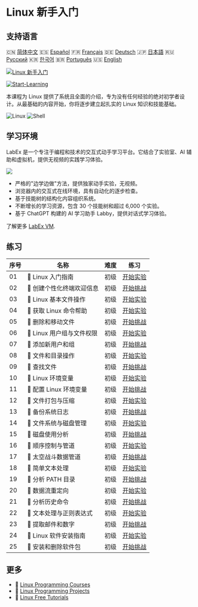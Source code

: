 # Linux 新手入门

## 支持语言

🇨🇳 [简体中文](README_zh.md) 🇪🇸 [Español](README_es.md) 🇫🇷 [Français](README_fr.md) 🇩🇪 [Deutsch](README_de.md) 🇯🇵 [日本語](README_ja.md) 🇷🇺 [Русский](README_ru.md) 🇰🇷 [한국어](README_ko.md) 🇧🇷 [Português](README_pt.md) 🇺🇸 [English](README.md) 

[![Linux 新手入门](https://cover-creator.labex.io/linux-for-noobs.png?lang=zh)](https://labex.io/zh/courses/linux-for-noobs)

[![Start-Learning](https://img.shields.io/badge/Start-Learning-whitesmoke?style=for-the-badge)](https://labex.io/zh/courses/linux-for-noobs)

本课程为 Linux 提供了系统且全面的介绍，专为没有任何经验的绝对初学者设计。从最基础的内容开始，你将逐步建立起扎实的 Linux 知识和技能基础。

![Linux](https://img.shields.io/badge/Linux-whitesmoke?style=for-the-badge&logo=linux)
![Shell](https://img.shields.io/badge/Shell-whitesmoke?style=for-the-badge&logo=shell)


## 学习环境

LabEx 是一个专注于编程和技术的交互式动手学习平台。它结合了实验室、AI 辅助和虚拟机，提供无视频的实践学习体验。

![](https://tutorial-screenshot.getvm.io/images/vm-1725247253.png)

- 严格的"边学边做"方法，提供独家动手实验，无视频。
- 浏览器内的交互式在线环境，具有自动化的逐步检查。
- 基于技能树的结构化内容组织系统。
- 不断增长的学习资源，包含 30 个技能树和超过 6,000 个实验。
- 基于 ChatGPT 构建的 AI 学习助手 Labby，提供对话式学习体验。

了解更多 [LabEx VM](https://support.labex.io/using-labex/virtual-machine).

## 练习

|   序号 | 名称                      | 难度   | 练习                                                                                                                     |
|--------|---------------------------|--------|--------------------------------------------------------------------------------------------------------------------------|
|     01 | 📖 Linux 入门指南         | 初级   | <a target='_blank' href='https://labex.io/zh/tutorials/linux-getting-started-with-linux-446315'>开始实验</a>             |
|     02 | 🎯 创建个性化终端欢迎信息 | 初级   | <a target='_blank' href='https://labex.io/zh/tutorials/linux-create-personalized-terminal-greeting-446322'>开始挑战</a>  |
|     03 | 📖 Linux 基本文件操作     | 初级   | <a target='_blank' href='https://labex.io/zh/tutorials/linux-basic-file-operations-in-linux-18001'>开始实验</a>          |
|     04 | 📖 获取 Linux 命令帮助    | 初级   | <a target='_blank' href='https://labex.io/zh/tutorials/linux-get-help-on-linux-commands-18000'>开始实验</a>              |
|     05 | 🎯 删除和移动文件         | 初级   | <a target='_blank' href='https://labex.io/zh/tutorials/linux-delete-and-move-files-7777'>开始挑战</a>                    |
|     06 | 📖 Linux 用户组与文件权限 | 初级   | <a target='_blank' href='https://labex.io/zh/tutorials/linux-linux-user-group-and-file-permissions-18002'>开始实验</a>   |
|     07 | 🎯 添加新用户和组         | 初级   | <a target='_blank' href='https://labex.io/zh/tutorials/linux-add-new-user-and-group-17987'>开始挑战</a>                  |
|     08 | 📖 文件和目录操作         | 初级   | <a target='_blank' href='https://labex.io/zh/tutorials/linux-file-and-directory-operations-17997'>开始实验</a>           |
|     09 | 🎯 查找文件               | 初级   | <a target='_blank' href='https://labex.io/zh/tutorials/linux-find-a-file-17993'>开始挑战</a>                             |
|     10 | 📖 Linux 环境变量         | 初级   | <a target='_blank' href='https://labex.io/zh/tutorials/linux-environment-variables-in-linux-385274'>开始实验</a>         |
|     11 | 🎯 配置 Linux 环境变量    | 初级   | <a target='_blank' href='https://labex.io/zh/tutorials/linux-configure-linux-environment-variables-437861'>开始挑战</a>  |
|     12 | 📖 文件打包与压缩         | 初级   | <a target='_blank' href='https://labex.io/zh/tutorials/linux-file-packaging-and-compression-385413'>开始实验</a>         |
|     13 | 🎯 备份系统日志           | 初级   | <a target='_blank' href='https://labex.io/zh/tutorials/linux-backup-system-log-17989'>开始挑战</a>                       |
|     14 | 📖 文件系统与磁盘管理     | 初级   | <a target='_blank' href='https://labex.io/zh/tutorials/linux-file-system-and-disk-management-17999'>开始实验</a>         |
|     15 | 🎯 磁盘使用分析           | 初级   | <a target='_blank' href='https://labex.io/zh/tutorials/linux-analyzing-disk-usage-7775'>开始挑战</a>                     |
|     16 | 📖 顺序控制与管道         | 初级   | <a target='_blank' href='https://labex.io/zh/tutorials/linux-sequence-control-and-pipeline-17994'>开始实验</a>           |
|     17 | 🎯 太空战斗数据管道       | 初级   | <a target='_blank' href='https://labex.io/zh/tutorials/linux-space-battle-data-pipeline-385343'>开始挑战</a>             |
|     18 | 📖 简单文本处理           | 初级   | <a target='_blank' href='https://labex.io/zh/tutorials/linux-simple-text-processing-18004'>开始实验</a>                  |
|     19 | 🎯 分析 PATH 目录         | 初级   | <a target='_blank' href='https://labex.io/zh/tutorials/linux-analyzing-path-directories-385344'>开始挑战</a>             |
|     20 | 📖 数据流重定向           | 初级   | <a target='_blank' href='https://labex.io/zh/tutorials/linux-data-stream-redirection-17995'>开始实验</a>                 |
|     21 | 🎯 分析历史命令           | 初级   | <a target='_blank' href='https://labex.io/zh/tutorials/linux-analyze-historical-commands-17988'>开始挑战</a>             |
|     22 | 📖 文本处理与正则表达式   | 初级   | <a target='_blank' href='https://labex.io/zh/tutorials/linux-text-processing-and-regular-expressions-18003'>开始实验</a> |
|     23 | 🎯 提取邮件和数字         | 初级   | <a target='_blank' href='https://labex.io/zh/tutorials/linux-extracting-mails-and-numbers-17991'>开始挑战</a>            |
|     24 | 📖 Linux 软件安装指南     | 初级   | <a target='_blank' href='https://labex.io/zh/tutorials/linux-software-installation-on-linux-18005'>开始实验</a>          |
|     25 | 🎯 安装和删除软件包       | 初级   | <a target='_blank' href='https://labex.io/zh/tutorials/linux-installing-and-removing-packages-385380'>开始挑战</a>       |

## 更多

- 🔗 [Linux Programming Courses](https://github.com/labex-labs/awesome-programming-courses)
- 🔗 [Linux Programming Projects](https://github.com/labex-labs/awesome-programming-projects)
- 🔗 [Linux Free Tutorials](https://github.com/labex-labs/linux-free-tutorials)

